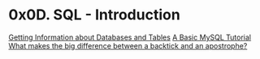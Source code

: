 # 0x0D. SQL - Introduction



[Getting Information about Databases and Tables](https://www.informit.com/articles/article.aspx?p=30875&seqNum=4)
[A Basic MySQL Tutorial](https://www.digitalocean.com/community/tutorials/a-basic-mysql-tutorial)
[What makes the big difference between a backtick and an apostrophe?](https://stackoverflow.com/questions/29402361/what-makes-the-big-difference-between-a-backtick-and-an-apostrophe/29402458)
